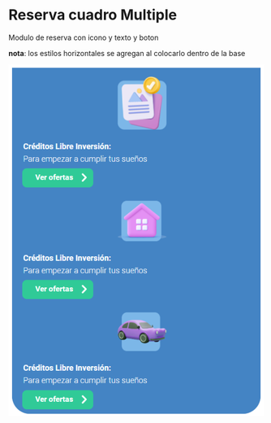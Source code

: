 # Reserva cuadro Multiple

Modulo de reserva con icono y texto y boton

__nota__: los estilos horizontales se agregan al colocarlo dentro de la base

<img src="./default.png">